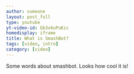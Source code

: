```yaml
---
author: someone
layout: post_full
type: youtube
yt-video-id: Gb3v6uPuKic
homedisplay: iframe
title: What is SmashBot?
tags: [video, intro]
category: [video]
---
```

Some words about smashbot. Looks how cool it is!
